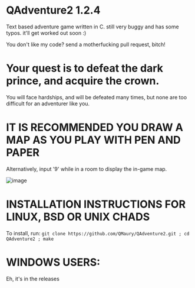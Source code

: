 # QAdventure2 1.2.4
Text based adventure game written in C.
still very buggy and has some typos. it'll get worked out soon :)

You don't like my code? send a motherfucking pull request, bitch!

# Your quest is to defeat the dark prince, and acquire the crown.
You will face hardships, and will be defeated many times, but none are too difficult for an adventurer like you.

# IT IS RECOMMENDED YOU DRAW A MAP AS YOU PLAY WITH PEN AND PAPER
Alternatively, input '9' while in a room to display the in-game map.

![image](https://user-images.githubusercontent.com/87496773/141252787-0b7567ec-b1c2-4fc3-a356-e76b8386c0f7.png)

# INSTALLATION INSTRUCTIONS FOR LINUX, BSD OR UNIX CHADS
To install, run: `git clone https://github.com/QMaury/QAdventure2.git ; cd QAdventure2 ; make`
 
# WINDOWS USERS:
Eh, it's in the releases
